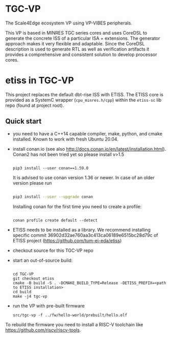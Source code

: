 # TGC-VP
The Scale4Edge ecosystem VP using VP-VIBES peripherals.

This VP is based in MINRES TGC series cores and uses CoreDSL to generate the concrete ISS 
of a particular ISA + extensions. The generator approach makes it very flexible and adaptable.
Since the CoreDSL description is used to generate RTL as well as verification artifacts it 
provides a comprehensive and consistent solution to develop processor cores.

# etiss in TGC-VP
This project replaces the default dbt-rise ISS with ETISS. The ETISS core is provided as a 
SystemC wrapper (`cpu_minres.h/cpp`) within the `etiss-sc` lib repo (found at project root).



## Quick start

* you need to have a C++14 capable compiler, make, python, and cmake installed. Known to work with fresh Ubuntu 20.04.

* install conan.io (see also http://docs.conan.io/en/latest/installation.html). Conan2 has not been tried yet so please install v>1.5
  
  ```

  pip3 install --user conan==1.59.0

  ```
  
  It is advised to use conan version 1.36 or newer. In case of an older version please run
  
  ```sh

  pip3 install --user --upgrade conan

  ``` 
  
  Installing conan for the first time you need to create a profile:
  
  ```
  
  conan profile create default --detect
  
  ```
* ETISS needs to be installed as a library. We recommend installing specific commit 36902d32ae760aa3c413ca06189e6515bc28d79c of ETISS project (https://github.com/tum-ei-eda/etiss)  
  
* checkout source for this TGC-VP repo

* start an out-of-source build:
  
  ```

  cd TGC-VP
  git checkout etiss
  cmake -B build -S . -DCMAKE_BUILD_TYPE=Release -DETISS_PREFIX=<path to ETISS installation>
  cd build
  make -j4 tgc-vp

  ```
  
* run the VP with pre-built firmware
  ```
  src/tgc-vp -f ../fw/hello-world/prebuilt/hello.elf 

  ```
  
To rebuild the firmware you need to install a RISC-V toolchain like https://github.com/riscv/riscv-tools.
  
